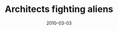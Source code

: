 ---
layout: base.njk
title : 'Architects fighting aliens' 
view_title : 'Architects fighting aliens' 
year : '2010' 
date : '2010-03-03' 
img_file : '/drawing/architectsfightingaliens.png' 
html_file : 'architectsfightingaliens' 
next_html : 'todayseemsbrighter.html' 
year_order : '22' 
permalink : "title/{{html_file}}.html"
---